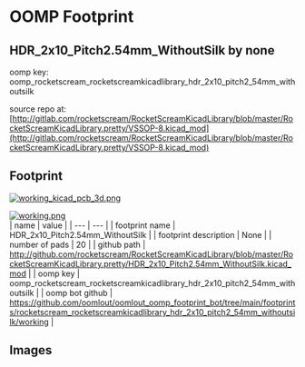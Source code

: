# OOMP Footprint  
## HDR_2x10_Pitch2.54mm_WithoutSilk  by none  
  
oomp key: oomp_rocketscream_rocketscreamkicadlibrary_hdr_2x10_pitch2_54mm_withoutsilk  
  
source repo at: [http://gitlab.com/rocketscream/RocketScreamKicadLibrary/blob/master/RocketScreamKicadLibrary.pretty/VSSOP-8.kicad_mod](http://gitlab.com/rocketscream/RocketScreamKicadLibrary/blob/master/RocketScreamKicadLibrary.pretty/VSSOP-8.kicad_mod)  
## Footprint  
  
[![working_kicad_pcb_3d.png](working_kicad_pcb_3d_600.png)](working_kicad_pcb_3d.png)  
  
[![working.png](working_600.png)](working.png)  
| name | value | 
| --- | --- | 
| footprint name | HDR_2x10_Pitch2.54mm_WithoutSilk | 
| footprint description | None | 
| number of pads | 20 | 
| github path | http://github.com/rocketscream/RocketScreamKicadLibrary/blob/master/RocketScreamKicadLibrary.pretty/HDR_2x10_Pitch2.54mm_WithoutSilk.kicad_mod | 
| oomp key | oomp_rocketscream_rocketscreamkicadlibrary_hdr_2x10_pitch2_54mm_withoutsilk | 
| oomp bot github | https://github.com/oomlout/oomlout_oomp_footprint_bot/tree/main/footprints/rocketscream_rocketscreamkicadlibrary_hdr_2x10_pitch2_54mm_withoutsilk/working | 
## Images  
